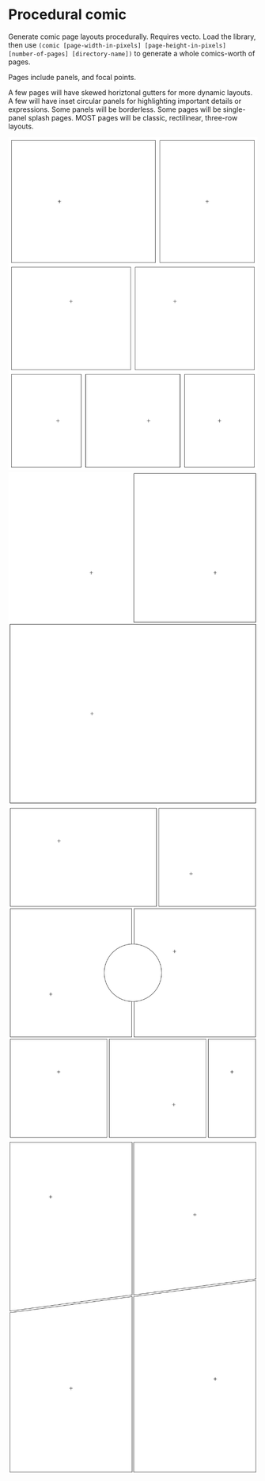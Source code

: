 # Procedural comic

Generate comic page layouts procedurally. Requires vecto. Load the library, then use `(comic [page-width-in-pixels] [page-height-in-pixels] [number-of-pages] [directory-name])` to generate a whole comics-worth of pages.

Pages include panels, and focal points.

A few pages will have skewed horiztonal gutters for more dynamic layouts. A few will have inset circular panels for highlighting important details or expressions. Some panels will be borderless. Some pages will be single-panel splash pages. MOST pages will be classic, rectilinear, three-row layouts.

 ![A comic](page_1.png?raw=true)
 ![Borderless](page_2.png?raw=true)
 ![Skewed](page_3.png?raw=true)
 ![Inset](page_4.png?raw=true)
